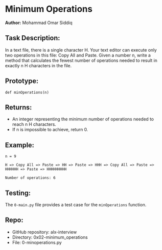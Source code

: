 **Minimum Operations**
=====================

**Author:** Mohammad Omar Siddiq

**Task Description:**
-------------------

In a text file, there is a single character H. Your text editor can execute only two operations in this file: Copy All and Paste. Given a number n, write a method that calculates the fewest number of operations needed to result in exactly n H characters in the file.

**Prototype:**
-------------

`def minOperations(n)`

**Returns:**
------------

* An integer representing the minimum number of operations needed to reach n H characters.
* If n is impossible to achieve, return 0.

**Example:**
------------

`n = 9`

`H => Copy All => Paste => HH => Paste => HHH => Copy All => Paste => HHHHHH => Paste => HHHHHHHHH`

`Number of operations: 6`

**Testing:**
-------------

The `0-main.py` file provides a test case for the `minOperations` function.

**Repo:**
---------

* GitHub repository: alx-interview
* Directory: 0x02-minimum_operations
* File: 0-minoperations.py
